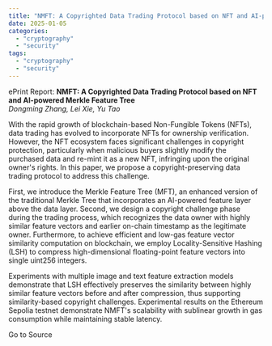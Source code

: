 ```yaml
---
title: "NMFT: A Copyrighted Data Trading Protocol based on NFT and AI-powered Merkle Feature Tree"
date: 2025-01-05
categories: 
  - "cryptography"
  - "security"
tags: 
  - "cryptography"
  - "security"
---
```


ePrint Report: **NMFT: A Copyrighted Data Trading Protocol based on NFT and AI-powered Merkle Feature Tree**  
_Dongming Zhang, Lei Xie, Yu Tao_

With the rapid growth of blockchain-based Non-Fungible Tokens (NFTs), data trading has evolved to incorporate NFTs for ownership verification. However, the NFT ecosystem faces significant challenges in copyright protection, particularly when malicious buyers slightly modify the purchased data and re-mint it as a new NFT, infringing upon the original owner's rights. In this paper, we propose a copyright-preserving data trading protocol to address this challenge.  
  
First, we introduce the Merkle Feature Tree (MFT), an enhanced version of the traditional Merkle Tree that incorporates an AI-powered feature layer above the data layer. Second, we design a copyright challenge phase during the trading process, which recognizes the data owner with highly similar feature vectors and earlier on-chain timestamp as the legitimate owner. Furthermore, to achieve efficient and low-gas feature vector similarity computation on blockchain, we employ Locality-Sensitive Hashing (LSH) to compress high-dimensional floating-point feature vectors into single uint256 integers.  
  
Experiments with multiple image and text feature extraction models demonstrate that LSH effectively preserves the similarity between highly similar feature vectors before and after compression, thus supporting similarity-based copyright challenges. Experimental results on the Ethereum Sepolia testnet demonstrate NMFT's scalability with sublinear growth in gas consumption while maintaining stable latency.

Go to Source
